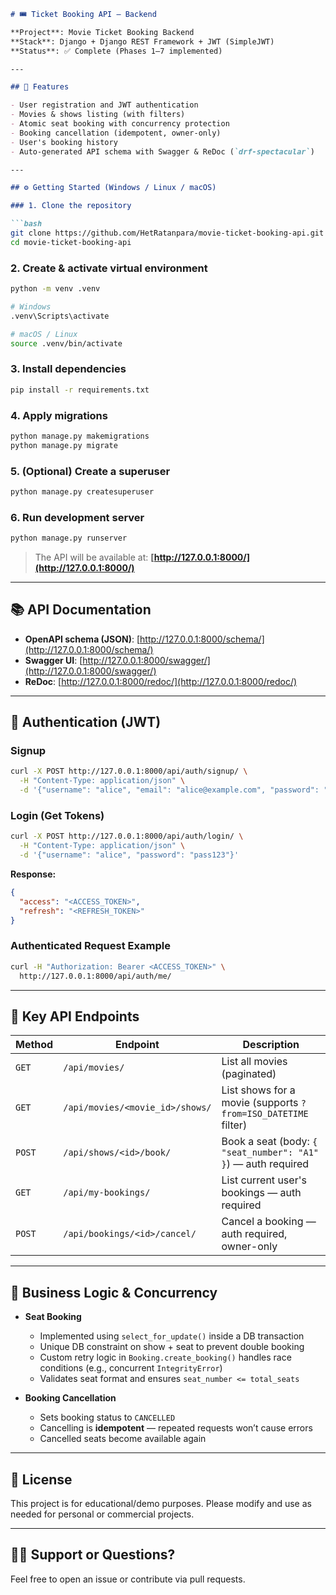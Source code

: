 
````markdown
# 🎟️ Ticket Booking API — Backend

**Project**: Movie Ticket Booking Backend  
**Stack**: Django + Django REST Framework + JWT (SimpleJWT)  
**Status**: ✅ Complete (Phases 1–7 implemented)

---

## 🧩 Features

- User registration and JWT authentication
- Movies & shows listing (with filters)
- Atomic seat booking with concurrency protection
- Booking cancellation (idempotent, owner-only)
- User's booking history
- Auto-generated API schema with Swagger & ReDoc (`drf-spectacular`)

---

## ⚙️ Getting Started (Windows / Linux / macOS)

### 1. Clone the repository

```bash
git clone https://github.com/HetRatanpara/movie-ticket-booking-api.git
cd movie-ticket-booking-api

````

### 2. Create & activate virtual environment

```bash
python -m venv .venv

# Windows
.venv\Scripts\activate

# macOS / Linux
source .venv/bin/activate
```

### 3. Install dependencies

```bash
pip install -r requirements.txt
```

### 4. Apply migrations

```bash
python manage.py makemigrations
python manage.py migrate
```

### 5. (Optional) Create a superuser

```bash
python manage.py createsuperuser
```

### 6. Run development server

```bash
python manage.py runserver
```

> The API will be available at: **[http://127.0.0.1:8000/](http://127.0.0.1:8000/)**

---

## 📚 API Documentation

* **OpenAPI schema (JSON)**: [http://127.0.0.1:8000/schema/](http://127.0.0.1:8000/schema/)
* **Swagger UI**: [http://127.0.0.1:8000/swagger/](http://127.0.0.1:8000/swagger/)
* **ReDoc**: [http://127.0.0.1:8000/redoc/](http://127.0.0.1:8000/redoc/)

---

## 🔐 Authentication (JWT)

### Signup

```bash
curl -X POST http://127.0.0.1:8000/api/auth/signup/ \
  -H "Content-Type: application/json" \
  -d '{"username": "alice", "email": "alice@example.com", "password": "pass123"}'
```

### Login (Get Tokens)

```bash
curl -X POST http://127.0.0.1:8000/api/auth/login/ \
  -H "Content-Type: application/json" \
  -d '{"username": "alice", "password": "pass123"}'
```

**Response:**

```json
{
  "access": "<ACCESS_TOKEN>",
  "refresh": "<REFRESH_TOKEN>"
}
```

### Authenticated Request Example

```bash
curl -H "Authorization: Bearer <ACCESS_TOKEN>" \
  http://127.0.0.1:8000/api/auth/me/
```

---

## 🔑 Key API Endpoints

| Method | Endpoint                        | Description                                                   |
| ------ | ------------------------------- | ------------------------------------------------------------- |
| `GET`  | `/api/movies/`                  | List all movies (paginated)                                   |
| `GET`  | `/api/movies/<movie_id>/shows/` | List shows for a movie (supports `?from=ISO_DATETIME` filter) |
| `POST` | `/api/shows/<id>/book/`         | Book a seat (body: `{ "seat_number": "A1" }`) — auth required |
| `GET`  | `/api/my-bookings/`             | List current user's bookings — auth required                  |
| `POST` | `/api/bookings/<id>/cancel/`    | Cancel a booking — auth required, owner-only                  |

---

## 🧠 Business Logic & Concurrency

* **Seat Booking**

  * Implemented using `select_for_update()` inside a DB transaction
  * Unique DB constraint on show + seat to prevent double booking
  * Custom retry logic in `Booking.create_booking()` handles race conditions (e.g., concurrent `IntegrityError`)
  * Validates seat format and ensures `seat_number <= total_seats`

* **Booking Cancellation**

  * Sets booking status to `CANCELLED`
  * Cancelling is **idempotent** — repeated requests won’t cause errors
  * Cancelled seats become available again

---

## 📝 License

This project is for educational/demo purposes. Please modify and use as needed for personal or commercial projects.

---

## 🙋‍♂️ Support or Questions?

Feel free to open an issue or contribute via pull requests.

```

